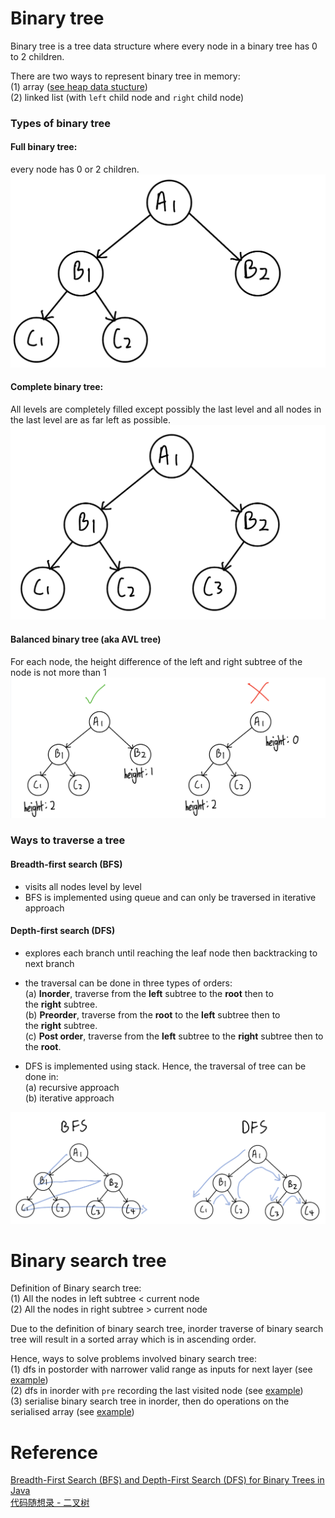 # Binary tree
Binary tree is a tree data structure where every node in a binary tree has 0 to 2 children.

There are two ways to represent binary tree in memory:\
(1) array ([see heap data stucture](./DS_Heap.md))\
(2) linked list (with `left` child node and `right` child node)

### Types of binary tree
#### Full binary tree: 
every node has 0 or 2 children.
![](./images/20230216112945.png)  
#### Complete binary tree: 
All levels are completely filled except possibly the last level and all nodes in the last level are as far left as possible. 
![](./images/20230216112849.png)  
#### Balanced binary tree (aka AVL tree)
For each node, the height difference of the left and right subtree of the node is not more than 1
![](./images/20230216113418.png)  

### Ways to traverse a tree
####  Breadth-first search (BFS)
- visits all nodes level by level
- BFS is implemented using queue and can only be traversed in iterative approach

#### Depth-first search (DFS)
- explores each branch until reaching the leaf node then backtracking to next branch
- the traversal can be done in three types of orders:\
(a) **Inorder**, traverse from the **left** subtree to the **root** then to the **right** subtree.\
(b) **Preorder**, traverse from the **root** to the **left** subtree then to the **right** subtree.\
(c) **Post order**, traverse from the **left** subtree to the **right** subtree then to the **root**.

- DFS is implemented using stack. Hence, the traversal of tree can be done in:\
(a) recursive approach \
(b) iterative approach

![](./images/20230216120011.png)  

# Binary search tree
Definition of Binary search tree:\
(1) All the nodes in left subtree < current node \
(2) All the nodes in right subtree > current node 

Due to the definition of binary search tree, inorder traverse of binary search tree will result in a sorted array which is in ascending order.

Hence, ways to solve problems involved binary search tree:\
(1) dfs in postorder with narrower valid range as inputs for next layer (see [example](./Day17_binary_tree.md/#way-2-recursive-approach-dfs-in-postorder-with-narrower-valid-range-as-input-for-next-layer)) \
(2) dfs in inorder with `pre` recording the last visited node (see [example](./Day18_binary_tree.md/#way-2-recursive-approach-dfs-in-inorder))\
(3) serialise binary search tree in inorder, then do operations on the serialised array (see [example](./Day17_binary_tree.md/#way-1-serialise-binary-search-tree-in-inorder-then-check-if-the-serialised-list-is-monotonic))

# Reference
[Breadth-First Search (BFS) and Depth-First Search (DFS) for Binary Trees in Java](https://www.digitalocean.com/community/tutorials/breadth-first-search-depth-first-search-bfs-dfs#what-is-depth-first-search-dfs)\
[代码随想录 - 二叉树](https://programmercarl.com/%E4%BA%8C%E5%8F%89%E6%A0%91%E7%90%86%E8%AE%BA%E5%9F%BA%E7%A1%80.html#%E4%BA%8C%E5%8F%89%E6%A0%91%E7%9A%84%E7%A7%8D%E7%B1%BB)